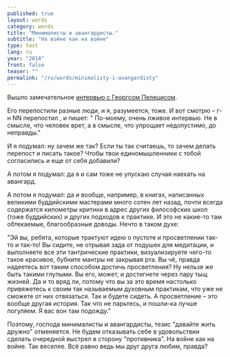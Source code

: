 ```yaml
---
published: true
layout: words
category: words
title: "Минималисты и авангардисты."
subtitle: "На войне как на войне"
type: text
lang: ru
year: "2014"
front: false
teaser: ""
permalink: "/ru/words/minimalisty-i-avangardisty"
---
```


Вышло замечательное [интервью с Георгсом Пелецисом](http://volna.afisha.ru/heroes/iskusstvo-spustilos-s-nebes-na-zemlyu-ochen-zhal/).

Его перепостили разные люди, и я, разумеется, тоже. И вот смотрю – г-н NN перепостил , и пишет: " По-моему, очень лживое интервью. Не в смысле, что человек врет, а в смысле, что упрощает недопустимо, до неправды."

И я подумал: ну зачем же так? Если ты так считаешь, то зачем делать перепост и писать такое? Чтобы твои единомышленники с тобой согласились и еще от себя добавили?

А потом я подумал: да я и сам тоже не упускаю случая наехать на авангард.

А потом я подумал: да и вообще, например, в книгах, написанных великими буддийскими мастерами много сотен лет назад, почти всегда содержатся километры критики в адрес других философских школ (тоже буддийских) и других подходов к практике. И это не какие-то там обтекаемые, благообразные доводы. Нечто в таком духе:

"Эй вы, ребята, которые трактуют идею о пустоте и просветлении так-то и так-то! Вы сидите, не отрывая зада от подушек для медитации, и выполняете все эти тантрические практики, визуализируете чего-то такое красивое, бубните мантры не закрывая рта. Вы чё, правда надеетесь вот таким способом достичь просветления? Ну нельзя же быть такими глупыми. Вы его, может, и достигнете через пару тыщ жизней. Да и то вряд ли, потому что вы за это время настолько привяжетесь к своим так называемым духовным практикам, что уже не сможете от них отвязаться. Так и будете сидеть. А просветление – это вообще другая история. Так что не парьтесь, и пошли-ка лучше погуляем. Я вас вон там подожду."

Поэтому, господа минималисты и авангардисты, тезис "давайте жить дружно" отменяется. Не будем отказывать себе в удовольствии сделать очередной выстрел в сторону "противника". На войне как на войне. Так веселее. Всё равно ведь мы друг друга любим, правда?